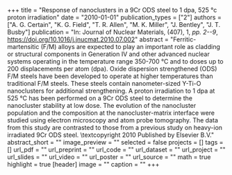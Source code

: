 +++
title = "Response of nanoclusters in a 9Cr ODS steel to 1 dpa, 525 °c proton irradiation"
date = "2010-01-01"
publication_types = ["2"]
authors = ["A. G. Certain", "K. G. Field", "T. R. Allen", "M. K. Miller", "J. Bentley", "J. T. Busby"]
publication = "In: Journal of Nuclear Materials, (407), 1, _pp. 2--9_, https://doi.org/10.1016/j.jnucmat.2010.07.002"
abstract = "Ferritic-martensitic (F/M) alloys are expected to play an important role as cladding or structural components in Generation IV and other advanced nuclear systems operating in the temperature range 350-700 °C and to doses up to 200 displacements per atom (dpa). Oxide dispersion strengthened (ODS) F/M steels have been developed to operate at higher temperatures than traditional F/M steels. These steels contain nanometer-sized Y-Ti-O nanoclusters for additional strengthening. A proton irradiation to 1 dpa at 525 °C has been performed on a 9Cr ODS steel to determine the nanocluster stability at low dose. The evolution of the nanocluster population and the composition at the nanocluster-matrix interface were studied using electron microscopy and atom probe tomography. The data from this study are contrasted to those from a previous study on heavy-ion irradiated 9Cr ODS steel. \\textcopyright 2010 Published by Elsevier B.V."
abstract_short = ""
image_preview = ""
selected = false
projects = []
tags = []
url_pdf = ""
url_preprint = ""
url_code = ""
url_dataset = ""
url_project = ""
url_slides = ""
url_video = ""
url_poster = ""
url_source = ""
math = true
highlight = true
[header]
image = ""
caption = ""
+++

